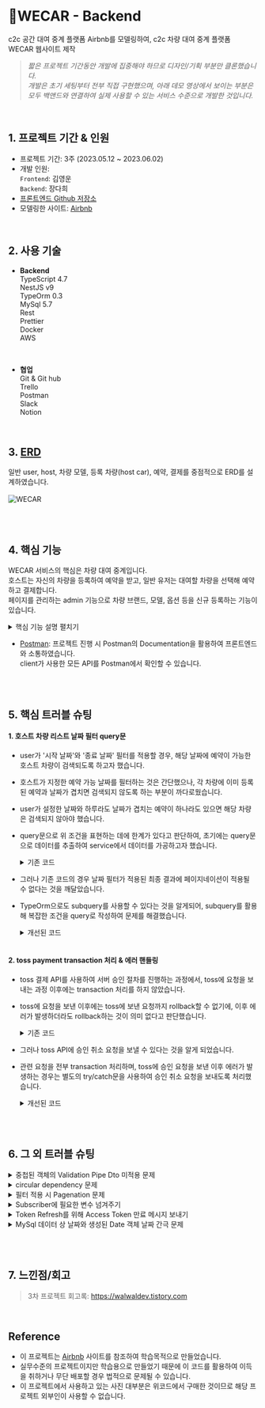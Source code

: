# 📍WECAR - Backend

c2c 공간 대여 중계 플랫폼 Airbnb를 모델링하여, c2c 차량 대여 중계 플랫폼 WECAR 웹사이트 제작<br>

> *짧은 프로젝트 기간동안 개발에 집중해야 하므로 디자인/기획 부분만 클론했습니다.<br>
개발은 초기 세팅부터 전부 직접 구현했으며, 아래 데모 영상에서 보이는 부분은 모두 백앤드와 연결하여 실제 사용할 수 있는 서비스 수준으로 개발한 것입니다.*
<br>

## 1. 프로젝트 기간 & 인원
* 프로젝트 기간: 3주 (2023.05.12 ~ 2023.06.02)   
* 개발 인원:  
  `Frontend`: 김영운 <br>
  `Backend`: 장다희 <br>
* [프론트엔드 Github 저장소](https://github.com/KIMYOUNGWOON/44-3rd-wecar.git)
* 모델링한 사이트: [Airbnb](https://www.airbnb.co.kr/)
<br>

## 2. 사용 기술

* **Backend** <br>
TypeScript 4.7 <br>
NestJS v9<br>
TypeOrm 0.3<br>
MySql 5.7<br>
Rest <br>
Prettier <br>
Docker <br>
AWS <br>
<br>

* **협업** <br>
Git & Git hub <br>
Trello <br>
Postman <br>
Slack <br>
Notion <br>
<br>


 ## 3. [ERD](https://dbdiagram.io/d/645ca847dca9fb07c4e4dd14)
 일반 user, host, 차량 모델, 등록 차량(host car), 예약, 결제를 중점적으로 ERD를 설계하였습니다. <br><br>
 ![WECAR](https://github.com/walwald/WECAR/assets/120387100/5bddd524-366a-4fc4-9a58-f32210aec9be)

<br>
<br>
 
 ## 4. 핵심 기능
  WECAR 서비스의 핵심은 차량 대여 중계입니다.<br>
  호스트는 자신의 차량을 등록하여 예약을 받고, 일반 유저는 대여할 차량을 선택해 예약하고 결제합니다.<br>
  페이지를 관리하는 admin 기능으로 차량 브랜드, 모델, 옵션 등을 신규 등록하는 기능이 있습니다. <br>
    
<details>
<summary>핵심 기능 설명 펼치기</summary>
<div markdown="1">

  <br>   
  
  **1. 회원가입/로그인**
  - 일반 유저와 호스트를 구별하여 회원가입/로그인 되도록 구현했습니다.
  - 사용자 정보에 있어 공통된 property는 BaseUser로 작성하여 호스트와 일반 유저가 extends 하도록 했습니다. 📌[코드 확인](https://github.com/walwald/WECAR/blob/61706973829c77ffc0211e8d130e1977f282bbb9/src/users/entities/base-user.entity.ts#L5)
  - 비밀번호 암호화, 로그인 시 비밀번호 확인과 같은 기본적인 기능을 BaseUser의 메서드로 작성하여, 추후 다른 유형의 유저가 추가되더라도 코드의 중복 없이 사용가능하도록 하였습니다. 📌[코드 확인](https://github.com/walwald/WECAR/blob/61706973829c77ffc0211e8d130e1977f282bbb9/src/users/entities/base-user.entity.ts#L33)<br><br>

  **2. 로그인 history 기록** 📌[user](https://github.com/walwald/WECAR/blob/79f83c50a39af7d885bf06ae04bf1094630031d7/src/users/users.service.ts#L67), [host](https://github.com/walwald/WECAR/blob/79f83c50a39af7d885bf06ae04bf1094630031d7/src/hosts/hosts.service.ts#L72) 코드 확인
  - 보안 강화 측면에서 일반 유저와 호스트가 로그인 할 때마다 ip, agent, 시간이 기록되어 history를 남기도록 했습니다.<br><br>

  **3. Token Refresh** 📌[user](https://github.com/walwald/WECAR/blob/d9c8c0d7b349d3e5714ac3eec7b5f3841697f15d/src/users/users.service.ts#L77), [host](https://github.com/walwald/WECAR/blob/d9c8c0d7b349d3e5714ac3eec7b5f3841697f15d/src/hosts/hosts.service.ts#L83) 코드 확인
  - 보안 강화를 위하여 access token의 만료시간을 상대적으로 짧게 설정하여 access token 만료 시 refresh token으로 인증하여 새 token을 발급받도록 구현했습니다.<br><br>

  **4. 차량/옵션 등록** 📌[모델 등록](https://github.com/walwald/WECAR/blob/79f83c50a39af7d885bf06ae04bf1094630031d7/src/cars/cars.service.ts#L48), [옵션 등록](https://github.com/walwald/WECAR/blob/79f83c50a39af7d885bf06ae04bf1094630031d7/src/cars/cars.service.ts#L134) 코드 확인
  - WECAR의 페이지 관리자가 사용하는 차량 모델 신규 등록, 차량 옵션 선택지 등록 기능을 구현했습니다.<br><br>

  **5. 호스트 차량 등록** 📌[코드 확인](https://github.com/walwald/WECAR/blob/79f83c50a39af7d885bf06ae04bf1094630031d7/src/cars/cars.service.ts#L176)
  - 호스트가 차량을 등록하는 API로, nested Dto를 활용하여 필수 정보가 모두 입력되어야 차량이 등록되도록 했습니다. 📌[코드 확인](https://github.com/walwald/WECAR/blob/79f83c50a39af7d885bf06ae04bf1094630031d7/src/cars/dto/car-register.dto.ts#L6)
  - 차량 등록 과정에서 사진 파일 업데이트는 AWS의 S3를 활용하여, 서버에서 signed url을 생성하여 client에게 보내 client가 해당 url로 파일을 업로드하는 방식을 택했습니다.📌[코드 확인](https://github.com/walwald/WECAR/blob/79f83c50a39af7d885bf06ae04bf1094630031d7/src/utils/aws.service.ts#L15)
  - 파일 업로드를 마치면 client가 파일 업로드가 완료된 url을 해당 차량 정보와 함께 차량 등록시 body로 전송하도록 하였습니다.<br><br>
  
  **6. 호스트 차량 리스트 (필터/검색)** 📌[코드 확인](https://github.com/walwald/WECAR/blob/79f83c50a39af7d885bf06ae04bf1094630031d7/src/cars/cars.service.ts#L241)
  - 예약 가능한 host car 리스트를 제공하는 API로, query parameter를 통해 필터 조건과 pagenation을 위한 page number를 전달 받습니다.
  - 적용될 수 있는 필터에는 '주소', '예약 시작 날짜와 종료 날짜', '최소 탑승 인원', '브랜드', '배기량', '차량 유형', '연료 유형', '일일 최소 대여료', '일일 최대 대여료', '탑승 정원', '차량 옵션'이 있으며, 모두 동시에 적용 가능합니다.
  - pagenation을 별도의 함수로 작성하여 관리가 쉽고 재사용될 수 있도록 하였습니다. 📌[코드 확인](https://github.com/walwald/WECAR/blob/79f83c50a39af7d885bf06ae04bf1094630031d7/src/utils/utils.service.ts#L38)
  - 필터 적용 조건에 따른 데이터의 개수를 total count로 전달하여 client 측 pagenation이 용이하게 하였습니다.<br><br>
  
  **7. 호스트 차량 상세 정보** 📌[코드 확인](https://github.com/walwald/WECAR/blob/79f83c50a39af7d885bf06ae04bf1094630031d7/src/cars/cars.service.ts#L369)
  - 호스트 차량의 상세 정보를 조회하는 기능입니다.
  - 해당 차량의 예약 내역 날짜도 함께 전달하여, client가 이미 예약된 날짜를 예약 불가능한 것으로 표시하고, 예약 가능한 날짜를 user에게 보여줄 수 있도록 하였습니다.<br><br>
  
  **9. 예약** 📌[코드 확인](https://github.com/walwald/WECAR/blob/d9c8c0d7b349d3e5714ac3eec7b5f3841697f15d/src/bookings/bookings.service.ts#L39)
  - user가 예약을 생성하는 기능으로, 해당 호스트 차량의 기존 예약과 날짜가 겹칠 경우 에러를 반환하여 동일한 날짜에 중복으로 예약되지 않도록 예외처리 하였습니다.
  - client 측에서 계산한 수수료를 body로 전달 받으나, 서버에서 계산한 수수료 값이 다를 경우 에러를 반환합니다. 수수료율이 변경 되었을 때 시간차로 인해 변경된 수수료율이 반영되지 못하고 요청이 넘어오는 상황을 고려하였습니다.<br><br>
  
  **10. 결제**<br>
  - **10.1 결제 생성** 📌[코드 확인](https://github.com/walwald/WECAR/blob/d9c8c0d7b349d3e5714ac3eec7b5f3841697f15d/src/payments/payments.service.ts#L42)
    - 예약 uuid와 결제 수단을 body로 전달 받아 결제 내역을 생성하는 기능으로, 유효하지 않은 예약 uuid인 경우 에러를 반환합니다.
    - 해당 예약 건에 대해 이미 결제 내역이 생성된 경우 해당 결제 내역을 반환합니다.
    - 생성 시 결제 상태는 '결제 대기'입니다.<br><br>
  - **10.2 Toss 결제 승인 및 결제 완료** 📌[코드 확인](https://github.com/walwald/WECAR/blob/d9c8c0d7b349d3e5714ac3eec7b5f3841697f15d/src/payments/payments.service.ts#L71)
    - Toss 결제 API를 사용하였습니다.
    - client 측에서 toss 결제 API를 사용하여 1차적으로 결제를 완료하면, 서버에서 secret key를 사용하여 결제 승인 요청을 toss측에 요청하여 결제를 마무리합니다.
    - 결제 완료와 함께 예약 상태를 '예약 완료', 결제 상태롤 '결제 완료'로 업데이트 합니다.
    - toss로부터 응답받은 데이터는 필요한 정보만 데이터베이스에 저장합니다.
    - 모든 과정은 transaction 처리하여 에러 발생 시 rollback 되도록 하였고, toss 승인 요청 이후 에러가 발생할 경우 승인 취소 요청을 보내도록 하였습니다.<br><br>

    
  **11. 호스트 차량/예약 상태 업데이트 scheduler** 📌[코드 확인](https://github.com/walwald/WECAR/blob/6acfc21ad484b14f493bedc7da852b57fceb3a4e/src/utils/scheduler.service.ts#L11)
  - 호스트 차량의 예약 가능 날짜와, 대여 예약 날짜에 따라 상태가 업데이트되는 scheduler 기능을 구현했습니다.
  - 호스트 차량의 예약 가능 기간 중 마짐막 날이 지나면 상태가 대여 불가인 'false'로 업데이트됩니다.
  - 대여 종료일이 지나면 예약 상태가 '반납 대기'로 업데이트됩니다.
  <br><br>
  
  **12. 예약/결제 log 기록 subscriber** 📌[예약](https://github.com/walwald/WECAR/blob/6acfc21ad484b14f493bedc7da852b57fceb3a4e/src/bookings/booking.subscriber.ts#L8), [결제](https://github.com/walwald/WECAR/blob/6acfc21ad484b14f493bedc7da852b57fceb3a4e/src/payments/payment.subscriber.ts#L8) 코드 확인
  - 예약 또는 결제의 상태가 업데이트될 때마다 id, 상태, 시간에 대한 log를 남기는 subscrbier 기능을 구현했습니다.
  <br>
  
  ---
  
  <br>
</div>
</details>
  
  - [Postman](https://documenter.getpostman.com/view/26388948/2s93eeQUpz): 프로젝트 진행 시 Postman의 Documentation을 활용하여 프론트엔드와 소통하였습니다. <br>
 client가 사용한 모든 API를 Postman에서 확인할 수 있습니다.<br><br>
<br>

 ## 5. 핵심 트러블 슈팅
 #### 1. 호스트 차량 리스트 날짜 필터 query문
  - user가 '시작 날짜'와 '종료 날짜' 필터를 적용할 경우, 해당 날짜에 예약이 가능한 호스트 차량이 검색되도록 하고자 했습니다.
  - 호스트가 지정한 예약 가능 날짜를 필터하는 것은 간단했으나, 각 차량에 이미 등록된 예약과 날짜가 겹치면 검색되지 않도록 하는 부분이 까다로웠습니다. 
  - user가 설정한 날짜와 하루라도 날짜가 겹치는 예약이 하나라도 있으면 해당 차량은 검색되지 않아야 했습니다.
  - query문으로 위 조건을 표현하는 데에 한계가 있다고 판단하여, 초기에는 query문으로 데이터를 추출하여 service에서 데이터를 가공하고자 했습니다.

      <details>
      <summary>기존 코드</summary>
      <div markdown="1">

        ```TypeScript
         //src/cars/cars.service.ts

         async getHostCars(filter: CarFilterDto): Promise<HostCar[]> {
          const limitNumber = 12;
          const skip = filter.page ? (filter.page - 1) * limitNumber : 0;

          if (!filter.startDate !== !filter.endDate)
            throw new BadRequestException('One of Start date or End date is Missnig');

          const query = this.hostCarRepository
            .createQueryBuilder('hostCar')
            .leftJoinAndSelect('hostCar.carModel', 'carModel')
            .leftJoinAndSelect('hostCar.fuelType', 'fuelType')
            .leftJoinAndSelect('hostCar.options', 'option')
            .leftJoinAndSelect('hostCar.bookings', 'booking')
            .leftJoinAndSelect('hostCar.files', 'file')
            .leftJoinAndSelect('carModel.brand', 'brand')
            .leftJoinAndSelect('carModel.engineSize', 'engineSize')
            .leftJoinAndSelect('carModel.carType', 'carType')
            .where('hostCar.status = true')
            .take(limitNumber)
            .skip(skip)
            .select([
              'hostCar.id',
              'hostCar.pricePerDay',
              'hostCar.address',
              'hostCar.startDate',
              'hostCar.endDate',
              'carModel.name',
              'brand.name',
              'file.url',
              'booking',
            ]);

            //다른 조건 관련 코드 생략

            if (filter.startDate && filter.endDate) {
            query
              .andWhere(
                'DATE_FORMAT(hostCar.startDate, "%Y-%m-%d") <= :startDate 
                 AND DATE_FORMAT(hostCar.endDate, "%Y-%m-%d") >= :startDate',
                { startDate: `${filter.startDate}` },
              )
              .andWhere(
                'DATE_FORMAT(hostCar.endDate, "%Y-%m-%d") >= :endDate 
                 AND DATE_FORMAT(hostCar.startDate, "%Y-%m-%d") <= :endDate',
                  { endDate: `${filter.endDate}` },
                );
            }

            let filteredCars = await query.getMany();

            if (filter.startDate && filter.endDate) {
              filteredCars = filteredCars.filter((car) => {
                let result = true;
                car.bookings.forEach((booking) => {
                  const bookingStartDate = new Date(booking.startDate);
                  const bookingEndDate = new Date(booking.endDate);

                  const correctedBookingStartDate = new Date(
                    bookingStartDate.getTime() + 24 * 60 * 60 * 1000,
                  );
                  const correctedBookingEndDate = new Date(
                    bookingEndDate.getTime() + 24 * 60 * 60 * 1000,
                  );
                  const filterStartDate = new Date(filter.startDate);
                  const filterEndDate = new Date(filter.endDate);

                  result =
                    result &&
                    (correctedBookingEndDate < filterStartDate ||
                      correctedBookingStartDate > filterEndDate);
                  return result;
                });
                return result;
              });
            }
            return Promise.all(filteredCars);
          }
        ```

      </div>
      </details>
                   
             
- 그러나 기존 코드의 경우 날짜 필터가 적용된 최종 결과에 페이지네이션이 적용될 수 없다는 것을 깨달았습니다. 
- TypeOrm으로도 subquery를 사용할 수 있다는 것을 알게되어, subquery를 활용해 복잡한 조건을 query로 작성하여 문제를 해결했습니다. <br> 

    <details>
    <summary>개선된 코드</summary>
    <div markdown="1">
                   
     ```TypeScript            
       //src/cars/cars.service.ts

       async getHostCars(filter: CarFilterDto): Promise<FilteredList> {
        if (!filter.startDate !== !filter.endDate)
          throw new BadRequestException('One of Start date or End date is Missnig');

        const query = this.hostCarRepository
          .createQueryBuilder('hostCar')
          .leftJoinAndSelect('hostCar.carModel', 'carModel')
          .leftJoinAndSelect('hostCar.fuelType', 'fuelType')
          .leftJoinAndSelect('hostCar.options', 'option')
          .leftJoinAndSelect('hostCar.bookings', 'booking')
          .leftJoinAndSelect('hostCar.files', 'file')
          .leftJoinAndSelect('carModel.brand', 'brand')
          .leftJoinAndSelect('carModel.engineSize', 'engineSize')
          .leftJoinAndSelect('carModel.carType', 'carType')
          .where('hostCar.status = true')
          .orderBy('hostCar.id', 'DESC')
          .groupBy('hostCar.id')
          .select([
            'hostCar.id',
            'hostCar.pricePerDay',
            'hostCar.address',
            'hostCar.startDate',
            'hostCar.endDate',
            'carModel.name',
            'brand.name',
            'file.url',
            'booking',
          ]);  

        //다른 조건 관련 코드 생략

        if (filter.startDate && filter.endDate) {
          query
            .andWhere(
              'DATE_FORMAT(hostCar.startDate, "%Y-%m-%d") <= :startDate AND DATE_FORMAT(hostCar.endDate, "%Y-%m-%d") >= :startDate',
              { startDate: `${filter.startDate}` },
            )
            .andWhere(
              'DATE_FORMAT(hostCar.endDate, "%Y-%m-%d") >= :endDate AND DATE_FORMAT(hostCar.startDate, "%Y-%m-%d") <= :endDate',
              { endDate: `${filter.endDate}` },
            )
            .leftJoin(
              (subQuery) =>
                subQuery
                  .select('*')
                  .from('bookings', 'booking')
                  .where('!(start_date > :endDate or end_date < :startDate)', {
                    startDate: filter.startDate,
                    endDate: filter.endDate,
                  }),
              'booking_query',
              'hostCar.id = booking_query.hostCarId',
            )
            .having('count(booking_query.id) < 1');
        }           

        const allFilteredCars = await query.getMany();

        const totalCount = allFilteredCars.length;

        await this.utilsService.pagenation(query, filter.page);

        const pageantedCars = await query.getMany();

        pageantedCars.forEach((car) => {
          car.startDate = this.utilsService.makeKrDate(car.startDate);
          car.endDate = this.utilsService.makeKrDate(car.endDate);
        });

        return { totalCount, hostCars: pageantedCars };
      }
     ```

    </div>
    </details>

  <br>
  
 #### 2. toss payment transaction 처리 & 에러 핸들링
 - toss 결제 API를 사용하여 서버 승인 절차를 진행하는 과정에서, toss에 요청을 보내는 과정 이후에는 transaction 처리를 하지 않았습니다.
 - toss에 요청을 보낸 이후에는 toss에 보낸 요청까지 rollback할 수 없기에, 이후 에러가 발생하더라도 rollback하는 것이 의미 없다고 판단했습니다. 
 
    <details>
    <summary>기존 코드</summary>
    <div markdown="1"> 

     ```TypeScript
     //src/payments/payments.service.ts
     async completeTossPayment(tossKey: TossKeyDto) {
        let response;
        let payment;
        await this.entityManager.transaction(async (entityManager) => {
          payment = await this.paymentRepository.findOneBy({
            booking: { uuid: tossKey.orderId },
          });

          if (!payment) throw new NotFoundException('Create Payment First');
      
          const paymentStatus = await this.getPaymentStatus('SUCCESS');
          await entityManager.update(
            Payment,
            { booking: { uuid: tossKey.orderId } },
            { id: payment.id, status: paymentStatus },
          );
      
          const bookingStatus = await this.bookingsService.getBookingStatus(
            'BOOKED',
          );
      
          await entityManager.update(
            Booking,
            { uuid: tossKey.orderId },
            { uuid: tossKey.orderId, status: bookingStatus },
          );

          const encodedKey = Buffer.from(
            `${this.config.get('TOSS_KEY')}:`,
          ).toString('base64');

          const options = {
            method: 'POST',
            url: `${this.config.get('TOSS_URL')}`,
            headers: {
              'Content-Type': 'application/json',
              Authorization: `Basic ${encodedKey}`,
            },
            data: {
              paymentKey: tossKey.paymentKey,
              amount: tossKey.amount,
              orderId: tossKey.orderId,
            },
          };
          try {
            response = await firstValueFrom(this.httpService.request(options));
          } catch (error) {
            console.error(error);
            throw new ServiceUnavailableException('Toss Connection Error');
          }
        });

        if (!response.data)
          throw new ServiceUnavailableException('Toss Info Response Error');

        const tossInfoEntry = this.tossInfoRepository.create({
          status: response.data.status,
          currency: response.data.currency,
          requestedAt: response.data.requestedAt,
          approvedAt: response.data.approvedAt,
          totalAmount: response.data.totalAmount,
          vat: response.data.vat,
          method: response.data.method,
          payment: payment,
        });

        return this.tossInfoRepository.save(tossInfoEntry);
      }
    }
    ```

  </div>
  </details>
   
        
 - 그러나 toss API에 승인 취소 요청을 보낼 수 있다는 것을 알게 되었습니다.
 - 관련 요청을 전부 transaction 처리하며, toss에 승인 요청을 보낸 이후 에러가 발생하는 경우는 별도의 try/catch문을 사용하여 승인 취소 요청을 보내도록 처리했습니다.
        
        
    <details>
    <summary>개선된 코드</summary>
    <div markdown="1">   
    
      ```TypeScript
      //src/payments/payments.service.ts
      async completeTossPayment(tossKey: TossKeyDto) {
        await this.entityManager.transaction(async (entityManager) => {
          const payment = await this.paymentRepository.findOneBy({
            booking: { uuid: tossKey.orderId },
          });

          if (!payment) throw new NotFoundException('Create Payment First');

          const paymentStatus = await this.getPaymentStatus('SUCCESS');
          await entityManager.update(
            Payment,
            { booking: { uuid: tossKey.orderId } },
            { id: payment.id, status: paymentStatus },
          );

          const bookingStatus = await this.bookingsService.getBookingStatus(
            'BOOKED',
          );

          await entityManager.update(
            Booking,
            { uuid: tossKey.orderId },
            { uuid: tossKey.orderId, status: bookingStatus },
          );

          const encodedKey = Buffer.from(
            `${this.config.get('TOSS_KEY')}:`,
          ).toString('base64');

          const options = {
            method: 'POST',
            url: `${this.config.get('TOSS_URL')}`,
            headers: {
              'Content-Type': 'application/json',
              Authorization: `Basic ${encodedKey}`,
            },
            data: {
              paymentKey: tossKey.paymentKey,
              amount: tossKey.amount,
              orderId: tossKey.orderId,
            },
          };

          const response = await lastValueFrom(this.httpService.request(options));

          if (!response.data) {
            throw new ServiceUnavailableException('Toss Info Connection Error');
          }

          try {
            const tossInfoEntry = entityManager.create(TossInfo, {
              status: response.data.status,
              currency: response.data.currency,
              requestedAt: response.data.requestedAt,
              approvedAt: response.data.approvedAt,
              totalAmount: response.data.totalAmount,
              vat: response.data.vat,
              method: response.data.method,
              payment: payment,
            });

            return entityManager.save(TossInfo, tossInfoEntry);
          } catch (err) {
            const options = {
              method: 'POST',
              url: `${this.config.get('TOSS_CANCEL_URL')}/${
                tossKey.paymentKey
              }/cancel`,
              headers: {
                'Content-Type': 'application/json',
                Authorization: `Basic ${encodedKey}`,
              },
              data: {
                cancelReason: '서버 에러',
              },
            };

            await lastValueFrom(this.httpService.request(options));
            throw new InternalServerErrorException('DataBase Error');
          }
        });
      }
      ```
      
    </div>
    </details>  
 
 <br><br>
        
 ## 6. 그 외 트러블 슈팅
  <details>
  <summary>중첩된 객체의 Validation Pipe Dto 미적용 문제</summary>
  <div markdown="1">         
    
  - 차량 등록 과정에서 요청 body를 validate하는 Dto를 작성하였습니다.
  - 객체의 value를 또 다른 객체로 요구하고 Type을 지정하였는데 객체 내 객체에 대해서는 validation이 적용되지 않았습니다.
  - 검색을 통해 이러한 경우 @ValidateNest()와 @Type() 데코레이터를 사용해야 한다는 것을 알게되었습니다. [참고한 stackoverflow](https://stackoverflow.com/questions/53650528/validate-nested-objects-using-class-validator-in-nest-js-controller)
  ```TypeScript
  //src/cars/dto/car-register.dto.ts
  export class CarRegisterDto {
    @IsNotEmpty()
    @IsObject()
    @ValidateNested()
    @Type(() => NewHostCarDto)
    newHostCar: NewHostCarDto;

    @IsArray()
    files: FileDto[];
  }
  ```

  </div>
  </details>  

  <details>
  <summary>circular dependency 문제</summary>
  <div markdown="1">   
    
  - 각 module에서 forwardRef(() => )를 사용하며 service를 exports 하여 해결했습니다. 
    
  </div>
  </details>  
        
  <details>
  <summary>필터 적용 시 Pagenation 문제</summary>
  <div markdown="1">   

  - 차량 목록에 필터를 적용하여 pagenation을 적용할 때, 필터가 적용된 목록의 개수를 client에게 전달하지 않으면 client가 전체 페이지 수를 알 수 없다는 것을 간과했습니다.
  - 필터된 목록의 total count와 각 페이지에 맞는 데이터를 함께 응답하여 문제를 해결했습니다.

  </div>
  </details>  
  
  <details>
  <summary>Subscriber에 필요한 변수 넘겨주기</summary>
  <div markdown="1">  

  - after update subscriber에서 event.entity를 사용하여 필요한 인자를 끌어오려 했으나, update의 경우 update된 value만 끌어올 수 있다는 것을 알게 되었습니다.
  - 값이 변하지 않더라도 update 메서드에서 값을 재지정하여 subscriber에서 event.entity로 값을 불러올 수 있게 하였습니다.

  </div>
  </details>  
  
  <details>
  <summary>Token Refresh를 위해 Access Token 만료 메시지 보내기</summary>
  <div markdown="1"> 

  - client가 token refresh 요청을 보내기 위해서는 유효하지 않은 token 에러 메시지와 구별되는 access token 만료 메시지가 필요했습니다.
  - 기존에는 Passport Strategy만을 사용해 특정 상황에 대한 error 메시지를 반환했습니다.
  - Passport Strategy 뿐만 아니라 AuthGuard에서도 상황에 따라 error 메시지를 반환하도록 지정해주어 문제를 해결했습니다.

  </div>
  </details>  
        
  <details>
  <summary>MySql 데이터 상 날짜와 생성된 Date 객체 날짜 간극 문제</summary>
  <div markdown="1"> 

  - MySql에 날짜 데이터를 저장할 때의 날짜와, MySql에서 데이터를 호출하였을 때 보여지는 날짜가 달라 어려움을 겪었습니다.
  - MySql의 timezone은 한국으로 설정되어 있었는데, 데이터베이스에서 날짜를 호출하여 가져올 때 국제 표준 시간으로 변환된다는 것을 알게 되었습니다.
  - 표준 시간에서 한국 시간으로 변환하는 함수를 만들어 사용했습니다.

  ```TypeScript
    //src/utils/utils.service.ts
    makeKrDate(date: Date): Date {
      const correctedDate = new Date(date.getTime() + 9 * 60 * 60 * 1000);
      return correctedDate;
    }
  ```

  </div>
  </details>  

 <br><br>
        
 ## 7. 느낀점/회고
 > 3차 프로젝트 회고록: https://walwaldev.tistory.com
 <br>
 
 ## Reference

- 이 프로젝트는 [Airbnb](https://www.airbnb.co.kr/) 사이트를 참조하여 학습목적으로 만들었습니다.
- 실무수준의 프로젝트이지만 학습용으로 만들었기 때문에 이 코드를 활용하여 이득을 취하거나 무단 배포할 경우 법적으로 문제될 수 있습니다.
- 이 프로젝트에서 사용하고 있는 사진 대부분은 위코드에서 구매한 것이므로 해당 프로젝트 외부인이 사용할 수 없습니다.
